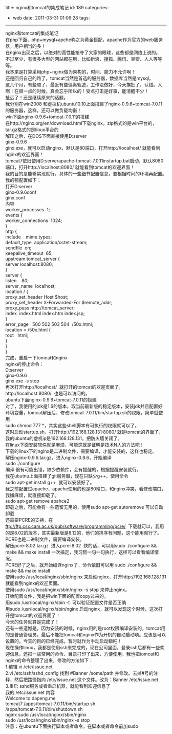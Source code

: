 title: nginx和tomcat的集成笔记
id: 189
categories:
  - web
date: 2011-03-31 01:06:28
tags:
---

nginx和tomcat的集成笔记
</br>在php下面，php+mysql+apche称之为黄金搭配，apache作为官方的web服务器，用户相当的多！
</br>在nginx出现之后，以绝对的高性能抢夺了大家的眼球，这些都是网络上说的。
</br>不过至少，有很多大型的网站都在用，比如新浪、搜狐、腾讯、豆瓣、人人等等等。
</br>我本来是打算采用php+nginx做为架构的，时间、能力不允许啊！
</br>还是回归自己的路了，tomcat当然是首选的服务器，数据库当然是mysql。
</br>这几个月，有些顺了，最近有些偏离轨迹，工作没做好，今天挨批了，认错。人啊！在顺一点的时候，真会忘乎所以的！受点打击是好事，能清醒不少！
</br>扯远了！还是继续原来的话题。
</br>我分别在win2008 和虚拟机ubuntu10.10上面搭建了nginx-0.9.6+tomcat-7.0.11的服务器，这样，还可以做负载均衡！
</br>win下面nginx-0.9.6+tomcat-7.0.11的搭建
</br>在http://nginx.org/en/download.html下载nginx，zip格式的是win平台的，tar.gz格式的是linux平台的
</br>解压之后，在DOS下面直接使用D:server
</br>ginx-0.9.6
</br>ginx.exe，就可以启动nginx，默认是80端口，打开http://localhost/ 就能看到nginx的欢迎界面！
</br>tomcat7依旧使用D:serverapache-tomcat-7.0.11instartup.bat启动，默认8080端口，打开http://localhost:8080/ 就能看到tomcat的欢迎界面！
</br>我的目的是能够实现就行，具体的一些细节配置信息，要根据时间的环境再配置。
</br>我的额配置如下：
</br>打开D:server
</br>ginx-0.9.6conf
</br>ginx.conf
</br>内容
</br>worker_processes &nbsp;1;
</br>events {
</br>worker_connections &nbsp;1024;
</br>}
</br>http {
</br>include &nbsp; &nbsp;mime.types;
</br>default_type &nbsp;application/octet-stream;
</br>sendfile &nbsp;on;
</br>keepalive_timeout &nbsp;65;
</br>upstream tomcat_server {
</br>server localhost:8080;
</br>}
</br>server {
</br>listen &nbsp; &nbsp;80;
</br>server_name &nbsp;localhost;
</br>location / {
</br>proxy_set_header Host $host;
</br>proxy_set_header X-Forwarded-For $remote_addr;
</br>proxy_pass http://tomcat_server;
</br>index &nbsp;index.html index.htm index.jsp;
</br>}
</br>error_page &nbsp; 500 502 503 504 &nbsp;/50x.html;
</br>location = /50x.html {
</br>root &nbsp; html;
</br>}
</br>}
</br>}
</br>完成，重启一下tomcat和nginx
</br>nginx的停止命令：
</br>D:server
</br>ginx-0.9.6
</br>ginx.exe -s stop
</br>再次打开http://localhost/ &nbsp;就打开的tomcat的欢迎页面了，http://localhost:8080/ &nbsp;也是可以访问的。
</br>ubuntu下面nginx-0.9.6+tomcat-7.0.11的搭建
</br>对了，我使用的jdk是1.6的版本，取当前最新版的稳定版本，安装jdk并且配置好环境变量，tomcat解压后，修改tomcat-7.0.11/bin/startup.sh的权限，简单就使用
</br>sudo chmod 777 *，其实这些shell脚本有可执行的权限就可以了。
</br>这时启动startup.sh，打开http://192.168.128.131:8080/ 就是tomcat的界面了，我的ubuntu的虚机ip是192.168.128.131，把防火墙关闭了。
</br>在linux下面安装软件就是麻烦，可能这就是证明是技术N人的方法吧！
</br>下载的linux下的nginx是二进制文件，需要编译，才能安装的，这样也稳定。
</br>解压nginx-0.9.6.tar.gz，进入nginx-0.9.6，开始编译
</br>sudo ./configure
</br>编译 很有可能出错，缺少依赖库，会有提醒的，根据提醒安装就行。
</br>我在ubutnu上面搭建了git服务器，现在只缺少g++，使用命令
</br>sudo apt-get install g++ &nbsp;就可以安装好了。
</br>我之前配置过apache，apache使用的也是80端口，和nginx冲突，看修改端口，我嫌麻烦，就直接卸载了。
</br>sudo apt-get remove apahce2
</br>卸载之后，可能会有一些遗留无用的，使用sudo apt-get autoremove 可以自动卸载
</br>还需要PCRE的支持，在 ftp://ftp.csx.cam.ac.uk/pub/software/programming/pcre/ &nbsp;下载就可以，我用的是8.02的版本，其实最新版是8.12的，他们的排序有问题，这个能用就行了。
</br>PCRE也是二进制文件，需要编译安装。
</br>解压pcre-8.02.tar.gz &nbsp;进入pcre-8.02 &nbsp;快的话，可以用sudo ./configure &amp;&amp; make &amp;&amp; make install 一次搞定，我习惯一句一句执行，这样可以看看编译情况。
</br>PCRE好了之后，就开始编译nginx了，命令依旧可以用 sudo ./configure &amp;&amp; make &amp;&amp; make install
</br>使用sudo /usr/local/nginx/sbin/nginx 来启动nginx，打开http://192.168.128.131 就能看到nginx的欢迎页面。
</br>使用sudo /usr/local/nginx/sbin/nginx -s stop 来停止nginx。
</br>开始配置文件，我是把win下面的配置copy过来的。
</br>用sudo /usr/local/nginx/sbin -t &nbsp;可以验证配置文件是否正确
</br>用sudo /usr/local/nginx/sbin/nginx 启动nginx，就可以发现这个时候，这次打开是tomcat的欢迎界面了！
</br>今天的任务就算是完成了！
</br>还有一些遗憾是，因为安装的时候，nginx用的是root权限编译安装的，tomcat用的是普通管理员，最后不能把tomcat和nginx作为开机的自动启动项。应该是可以设置的，今天的目的已经完成，暂时就作为手动启动额吧！
</br>现在操作linux，我都是使用ssh来完成的，现在公司里面，登录ssh后都有一些欢迎信息，还把一些常用的命令、目录打印了出来，方便使用，我也把tomcat和nginx的命令整理了出来，修改的方法如下：
</br>1.编辑 vi /etc/issue.net
</br>2.vi /etc/ssh/sshd_config 找到 #Banner /some/path 并修改。去掉#号的注释，然后把路径指向 /etc/issue.net 这个文件。改为：Banner /etc/issue.net
</br>3.重启 sshd服务或者重启机器，就能看到欢迎信息了
</br>我的 /etc/issue.net 内容
</br>Welcome to dapeng.me
</br>tomcat7 /apps/tomcat-7.0.11/bin/startup.sh
</br>/apps/tomcat-7.0.11/bin/shutdown.sh
</br>nginx sudo /usr/local/nginx/sbin/nginx
</br>sudo /usr/local/nginx/sbin/nginx -s stop
</br>注意：在ubuntu下面执行脚本或者命令，在脚本或者命令前加sudo
</br>